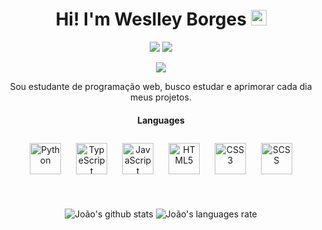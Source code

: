 <h1 align="center"> Hi! I'm Weslley Borges <img src="https://media.giphy.com/media/hvRJCLFzcasrR4ia7z/giphy.gif" width="25px"></h1>
<p align="center">
<img src="https://img.shields.io/badge/Country-Brazil-blue?&style=for-the-badge" />
<img src="https://img.shields.io/github/followers/Weslley-Borges?color=blue&style=for-the-badge" />
</p>
<p align="center">
<img src= "https://camo.githubusercontent.com/71b837571c48af3aa60a73dbc9d5936aa359d78efbfa8a6743cbbbc16b80ef4d/68747470733a2f2f63646e2e646973636f72646170702e636f6d2f6174746163686d656e74732f3830353930323039333930363630383138362f3830353931333937323533353539303932322f74656e6f722e676966"/>
</p>
<p align="center">
Sou estudante de programação web, busco estudar e aprimorar cada dia meus projetos.
</p>


<h4 align="center"><strong>Languages</strong></h4>
<p align="center">
<img style="margin: 10px" src="https://profilinator.rishav.dev/skills-assets/python-original.svg" alt="Python" height="50" />
<img style="margin: 10px" src="https://profilinator.rishav.dev/skills-assets/typescript-original.svg" alt="TypeScript" height="50" />
<img style="margin: 10px" src="https://profilinator.rishav.dev/skills-assets/javascript-original.svg" alt="JavaScript" height="50" />
<img style="margin: 10px" src="https://profilinator.rishav.dev/skills-assets/html5-original-wordmark.svg" alt="HTML5" height="50" />
<img style="margin: 10px" src="https://profilinator.rishav.dev/skills-assets/css3-original-wordmark.svg" alt="CSS3" height="50" />
<img style="margin: 10px" src="https://profilinator.rishav.dev/skills-assets/sass-original.svg" alt="SCSS" height="50" />
</p>
<br/>

<p align="center">
  <img src="https://github-readme-stats.vercel.app/api?username=storie-veja&count_private=true&include_all_commits=true&theme=radical" alt="João's github stats" />
  <img src="https://github-readme-stats.vercel.app/api/top-langs/?username=storie-veja&hide=html&layout=compact&theme=radical" alt="João's languages rate" />
</p>
